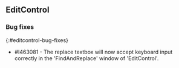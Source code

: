 ## EditControl   

### Bug fixes
{:#editcontrol-bug-fixes}

* \#I463081 - The replace textbox will now accept keyboard input correctly in the 'FindAndReplace' window of 'EditControl'.
